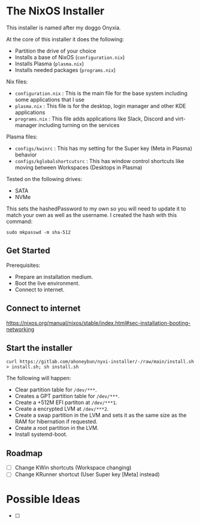 # The NixOS Installer

This installer is named after my doggo Onyxia.

At the core of this installer it does the following:

- Partition the drive of your choice
- Installs a base of NixOS (`configuration.nix`)
- Installs Plasma (`plasma.nix`)
- Installs needed packages (`programs.nix`)

Nix files:

- `configuration.nix` : This is the main file for the base system including some applications that I use
- `plasma.nix` : This file is for the desktop, login manager and other KDE applications
- `programs.nix` : This file adds applications like Slack, Discord and virt-manager including turning on the services

Plasma files:

- `configs/kwinrc` : This has my setting for the Super key (Meta in Plasma) behavior
- `configs/kglobalshortcutsrc` : This has window control shortcuts like moving between Workspaces (Desktops in Plasma)

Tested on the following drives:
- SATA 
- NVMe

This sets the hashedPassword to my own so you will need to update it to match your own as well as the username. I created the hash with this command:

```
sudo mkpasswd -m sha-512
```

## Get Started

Prerequisites:

- Prepare an installation medium.
- Boot the live environment.
- Connect to internet.

## Connect to internet

https://nixos.org/manual/nixos/stable/index.html#sec-installation-booting-networking

## Start the installer

```
curl https://gitlab.com/ahoneybun/nyxi-installer/-/raw/main/install.sh > install.sh; sh install.sh
```

The following will happen:

- Clear partition table for `/dev/***`.
- Creates a GPT partition table for `/dev/***`.
- Create a +512M EFI partiton at `/dev/***1`.
- Create a encrypted LVM at `/dev/***2`.
- Create a swap partition in the LVM and sets it as the same size as the RAM for hibernation if requested.
- Create a root partition in the LVM.
- Install systemd-boot.

## Roadmap

- [ ] Change KWin shortcuts (Workspace changing)
- [ ] Change KRunner shortcut (User Super key [Meta] instead)

# Possible Ideas

- [ ] 
